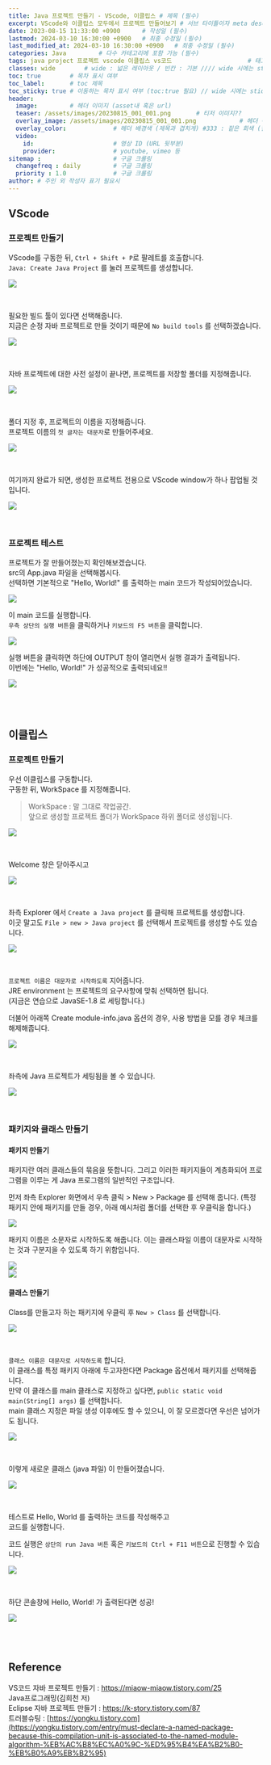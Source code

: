 ```yaml
---
title: Java 프로젝트 만들기 - VScode, 이클립스 # 제목 (필수)
excerpt: VScode와 이클립스 모두에서 프로젝트 만들어보기 # 서브 타이틀이자 meta description (필수)
date: 2023-08-15 11:33:00 +0900      # 작성일 (필수)
lastmod: 2024-03-10 16:30:00 +0900   # 최종 수정일 (필수)
last_modified_at: 2024-03-10 16:30:00 +0900   # 최종 수정일 (필수)
categories: Java         # 다수 카테고리에 포함 가능 (필수)
tags: java project 프로젝트 vscode 이클립스 vs코드                     # 태그 복수개 가능 (필수)
classes: wide        # wide : 넓은 레이아웃 / 빈칸 : 기본 //// wide 시에는 sticky toc 불가
toc: true        # 목차 표시 여부
toc_label:       # toc 제목
toc_sticky: true # 이동하는 목차 표시 여부 (toc:true 필요) // wide 시에는 sticky toc 불가
header: 
  image:         # 헤더 이미지 (asset내 혹은 url)
  teaser: /assets/images/20230815_001_001.png       # 티저 이미지??
  overlay_image: /assets/images/20230815_001_001.png            # 헤더 이미지 (제목과 겹치게)
  overlay_color:             # 헤더 배경색 (제목과 겹치게) #333 : 짙은 회색 (필수)
  video:
    id:                      # 영상 ID (URL 뒷부분)
    provider:                # youtube, vimeo 등
sitemap :                    # 구글 크롤링
  changefreq : daily         # 구글 크롤링
  priority : 1.0             # 구글 크롤링
author: # 주인 외 작성자 표기 필요시
---
```

<!--postNo: 20230815_001-->

## VScode  

### 프로젝트 만들기  

VScode를 구동한 뒤, `Ctrl + Shift + P`로 팔레트를 호출합니다.  
`Java: Create Java Project` 를 눌러 프로젝트를 생성합니다.  

![](/assets/images/20230815_001_001.png)

<br>

필요한 빌드 툴이 있다면 선택해줍니다.  
지금은 순정 자바 프로젝트로 만들 것이기 때문에 `No build tools` 를 선택하겠습니다.  

![](/assets/images/20230815_001_002.png)  

<br>

자바 프로젝트에 대한 사전 설정이 끝나면, 프로젝트를 저장할 폴더를 지정해줍니다.  

![](/assets/images/20230815_001_003.png)  

<br>  

폴더 지정 후, 프로젝트의 이름을 지정해줍니다.  
프로젝트 이름의 `첫 글자는 대문자`로 만들어주세요.  

![](/assets/images/20230815_001_004.png)

<br>

여기까지 완료가 되면, 생성한 프로젝트 전용으로 VScode window가 하나 팝업될 것입니다.  

![](/assets/images/20230815_001_005.png)  

<br>

### 프로젝트 테스트  

프로젝트가 잘 만들어졌는지 확인해보겠습니다.  
src의 App.java 파일을 선택해봅시다.  
선택하면 기본적으로 "Hello, World!" 를 출력하는 main 코드가 작성되어있습니다.  

![](/assets/images/20230815_001_006.png)  

이 main 코드를 실행합니다.  
`우측 상단의 실행 버튼`을 클릭하거나 `키보드의 F5 버튼`을 클릭합니다.  

![](/assets/images/20230815_001_007.png)  

실행 버튼을 클릭하면 하단에 OUTPUT 창이 열리면서 실행 결과가 출력됩니다.  
이번에는 "Hello, World!" 가 성공적으로 출력되네요!!  

![](/assets/images/20230815_001_008.png)



<br>
<br>

## 이클립스  

### 프로젝트 만들기  

우선 이클립스를 구동합니다.  
구동한 뒤, WorkSpace 를 지정해줍니다.  

> WorkSpace : 말 그대로 작업공간.  
> 앞으로 생성할 프로젝트 폴더가 WorkSpace 하위 폴더로 생성됩니다.  

![](/assets/images/20230815_001_009.png)

<br>

Welcome 창은 닫아주시고  

![](/assets/images/20230815_001_010.png)

<Br>

좌측 Explorer 에서 `Create a Java project` 를 클릭해 프로젝트를 생성합니다.  
이곳 말고도 `File > new > Java project` 를 선택해서 프로젝트를 생성할 수도 있습니다.  

![](/assets/images/20230815_001_011.png)

<br>

`프로젝트 이름은 대문자로 시작하도록` 지어줍니다.  
JRE environment 는 프로젝트의 요구사항에 맞춰 선택하면 됩니다.  
(지금은 연습으로 JavaSE-1.8 로 세팅합니다.)  

더불어 아래쪽 Create module-info.java 옵션의 경우, 사용 방법을 모를 경우 체크를 해제해줍니다.  

![](/assets/images/20230815_001_012.png)

<br>

좌측에 Java 프로젝트가 세팅됨을 볼 수 있습니다.  

![](/assets/images/20230815_001_013.png)

<br>

### 패키지와 클래스 만들기  

#### 패키지 만들기  

패키지란 여러 클래스들의 묶음을 뜻합니다. 그리고 이러한 패키지들이 계층화되어 프로그램을 이루는 게 Java 프로그램의 일반적인 구조입니다.  

먼저 좌측 Explorer 화면에서 우측 클릭 > New > Package 를 선택해 줍니다. (특정 패키지 안에 패키지를 만들 경우, 아래 예시처럼 폴더를 선택한 후 우클릭을 합니다.)  

![](/assets/images/20230815_001_019.png)

패키지 이름은 소문자로 시작하도록 해줍니다. 이는 클래스파일 이름이 대문자로 시작하는 것과 구분지을 수 있도록 하기 위함입니다.  

![](/assets/images/20230815_001_020.png)  
![](/assets/images/20230815_001_021.png)  


#### 클래스 만들기  

Class를 만들고자 하는 패키지에 우클릭 후 `New > Class` 를 선택합니다.  

![](/assets/images/20230815_001_014.png)

<br>

`클래스 이름은 대문자로 시작하도록` 합니다.  
이 클래스를 특정 패키지 아래에 두고자한다면 Package 옵션에서 패키지를 선택해줍니다.  
만약 이 클래스를 main 클래스로 지정하고 싶다면, `public static void main(String[] args)` 를 선택합니다.  
main 클래스 지정은 파일 생성 이후에도 할 수 있으니, 이 잘 모르겠다면 우선은 넘어가도 됩니다.  

![](/assets/images/20230815_001_015.png)  


<br>

이렇게 새로운 클래스 (java 파일) 이 만들어졌습니다.  

![](/assets/images/20230815_001_022.png)  

<br>

테스트로 Hello, World 를 출력하는 코드를 작성해주고  
코드를 실행합니다.  

코드 실행은 `상단의 run Java 버튼` 혹은 `키보드의 Ctrl + F11 버튼`으로 진행할 수 있습니다.

![](/assets/images/20230815_001_017.png)

<br>

하단 콘솔창에 Hello, World! 가 출력된다면 성공!  

![](/assets/images/20230815_001_018.png)

<br>
<br>

## Reference

VS코드 자바 프로젝트 만들기 : https://miaow-miaow.tistory.com/25   
Java프로그래밍(김희천 저)  
Eclipse 자바 프로젝트 만들기 : https://k-story.tistory.com/87  
트러블슈팅 : [https://yongku.tistory.com](https://yongku.tistory.com/entry/must-declare-a-named-package-because-this-compilation-unit-is-associated-to-the-named-module-algorithm-%EB%AC%B8%EC%A0%9C-%ED%95%B4%EA%B2%B0-%EB%B0%A9%EB%B2%95)  